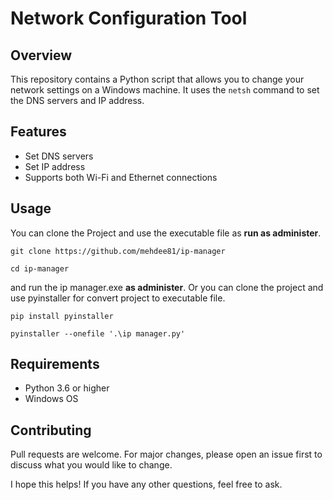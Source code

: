 # Network Configuration Tool

## Overview
This repository contains a Python script that allows you to change your network settings on a Windows machine. It uses the `netsh` command to set the DNS servers and IP address.

## Features
- Set DNS servers
- Set IP address
- Supports both Wi-Fi and Ethernet connections

## Usage
You can clone the Project and use the executable file as **run as administer**.

```
git clone https://github.com/mehdee81/ip-manager
```
```
cd ip-manager
```
and run the ip manager.exe **as administer**.
Or you can clone the project and use pyinstaller for convert project to executable file.
```
pip install pyinstaller
```
```
pyinstaller --onefile '.\ip manager.py'
```
## Requirements
- Python 3.6 or higher
- Windows OS

## Contributing
Pull requests are welcome. For major changes, please open an issue first to discuss what you would like to change.

I hope this helps! If you have any other questions, feel free to ask.